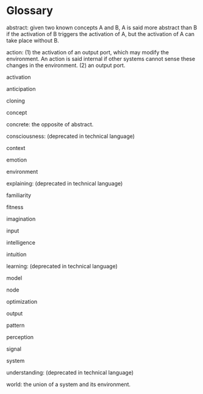 Glossary
==

abstract: given two known concepts A and B, A is said more abstract
          than B if the activation of B triggers the activation of A,
          but the activation of A can take place without B.

action: (1) the activation of an output port, which may modify
        the environment. An action is said internal if other systems
        cannot sense these changes in the environment. (2) an output port.

activation

anticipation

cloning

concept

concrete: the opposite of abstract.

consciousness: (deprecated in technical language)

context

emotion

environment

explaining: (deprecated in technical language)

familiarity

fitness

imagination

input

intelligence

intuition

learning: (deprecated in technical language)

model

node

optimization

output

pattern

perception

signal

system

understanding: (deprecated in technical language)

world: the union of a system and its environment.
